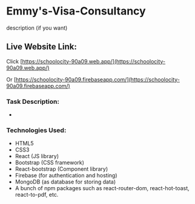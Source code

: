 # Emmy's-Visa-Consultancy

description (if you want)

## Live Website Link:

Click [https://schoolocity-90a09.web.app/](https://schoolocity-90a09.web.app/)

Or  [https://schoolocity-90a09.firebaseapp.com/](https://schoolocity-90a09.firebaseapp.com/)

### Task Description:
* 


### Technologies Used:
* HTML5
* CSS3
* React (JS library)
* Bootstrap (CSS framework)
* React-bootstrap (Component library)
* Firebase (for authentication and hosting)
* MongoDB (as database for storing data)
* A bunch of npm packages such as react-router-dom, react-hot-toast, react-to-pdf, etc.